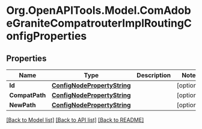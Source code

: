 # Org.OpenAPITools.Model.ComAdobeGraniteCompatrouterImplRoutingConfigProperties
## Properties

Name | Type | Description | Notes
------------ | ------------- | ------------- | -------------
**Id** | [**ConfigNodePropertyString**](ConfigNodePropertyString.md) |  | [optional] 
**CompatPath** | [**ConfigNodePropertyString**](ConfigNodePropertyString.md) |  | [optional] 
**NewPath** | [**ConfigNodePropertyString**](ConfigNodePropertyString.md) |  | [optional] 

[[Back to Model list]](../README.md#documentation-for-models) [[Back to API list]](../README.md#documentation-for-api-endpoints) [[Back to README]](../README.md)

